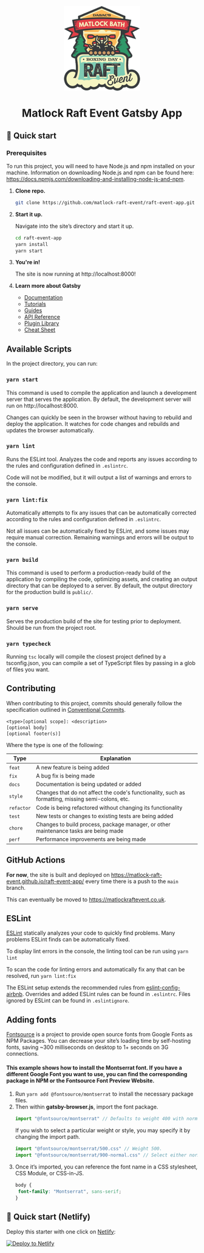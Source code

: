 <p align="center">
<img alt="Gatsby" src="src/images/logo.png" width="200" />
</p>
<h1 align="center">
   Matlock Raft Event Gatsby App
</h1>

## 🚀 Quick start

### Prerequisites

To run this project, you will need to have Node.js and npm installed on your machine. Information on downloading Node.js
and npm can be found here: https://docs.npmjs.com/downloading-and-installing-node-js-and-npm.

1. **Clone repo.**

   ```sh
   git clone https://github.com/matlock-raft-event/raft-event-app.git
   ```

2. **Start it up.**

   Navigate into the site’s directory and start it up.
   ```sh
   cd raft-event-app
   yarn install
   yarn start
   ```

3. **You're in!**

   The site is now running at http://localhost:8000!


4. **Learn more about Gatsby**

    - [Documentation](https://www.gatsbyjs.com/docs/?utm_source=starter&utm_medium=readme&utm_campaign=minimal-starter-ts)
    - [Tutorials](https://www.gatsbyjs.com/tutorial/?utm_source=starter&utm_medium=readme&utm_campaign=minimal-starter-ts)
    - [Guides](https://www.gatsbyjs.com/tutorial/?utm_source=starter&utm_medium=readme&utm_campaign=minimal-starter-ts)
    - [API Reference](https://www.gatsbyjs.com/docs/api-reference/?utm_source=starter&utm_medium=readme&utm_campaign=minimal-starter-ts)
    - [Plugin Library](https://www.gatsbyjs.com/plugins?utm_source=starter&utm_medium=readme&utm_campaign=minimal-starter-ts)
    - [Cheat Sheet](https://www.gatsbyjs.com/docs/cheat-sheet/?utm_source=starter&utm_medium=readme&utm_campaign=minimal-starter-ts)

## Available Scripts

In the project directory, you can run:

### `yarn start`

This command is used to compile the application and launch a development server that serves the application. By
default, the development server will run on http://localhost:8000.

Changes can quickly be seen in the browser without having to rebuild and deploy the application. It watches for code
changes and rebuilds and updates the browser automatically.

### `yarn lint`

Runs the ESLint tool. Analyzes the code and reports any issues according to the rules and configuration defined
in `.eslintrc`.

Code will not be modified, but it will output a list of warnings and errors to the console.

### `yarn lint:fix`

Automatically attempts to fix any issues that can be automatically corrected according to the rules and configuration
defined in `.eslintrc`.

Not all issues can be automatically fixed by ESLint, and some issues may require manual correction. Remaining warnings
and errors will be output to the console.

### `yarn build`

This command is used to perform a production-ready build of the application by compiling the code, optimizing assets,
and creating an output directory that can be deployed to a server. By default, the output directory for the production
build is `public/`.

### `yarn serve`

Serves the production build of the site for testing prior to deployment. Should be run from the project root.

### `yarn typecheck`

Running `tsc` locally will compile the closest project defined by a tsconfig.json, you can compile a set of TypeScript
files by passing in a glob of files you want.

## Contributing

When contributing to this project, commits should generally follow the specification outlined
in [Conventional Commits](https://www.conventionalcommits.org/en/v1.0.0/#summary).

```text
<type>[optional scope]: <description>
[optional body]
[optional footer(s)]
```

Where the type is one of the following:

| Type       | Explanation                                                                                        |
|------------|----------------------------------------------------------------------------------------------------|
| `feat`     | A new feature is being added                                                                       |
| `fix`      | A bug fix is being made                                                                            |
| `docs`     | Documentation is being updated or added                                                            |
| `style`    | Changes that do not affect the code's functionality, such as formatting, missing semi-colons, etc. |
| `refactor` | Code is being refactored without changing its functionality                                        |
| `test`     | New tests or changes to existing tests are being added                                             |
| `chore`    | Changes to build process, package manager, or other maintenance tasks are being made               |
| `perf`     | Performance improvements are being made                                                            |

## GitHub Actions

**For now**, the site is built and deployed on https://matlock-raft-event.github.io/raft-event-app/ every time there is a push to
the `main` branch.

This can eventually be moved to https://matlockraftevent.co.uk.

## ESLint

[ESLint](https://eslint.org) statically analyzes your code to quickly find problems. Many problems ESLint finds can be
automatically fixed.

To display lint errors in the console, the linting tool can be run using `yarn lint`

To scan the code for linting errors and automatically fix any that can be resolved, run `yarn lint:fix`

The ESLint setup extends the recommended rules
from [eslint-config-airbnb](https://www.npmjs.com/package/eslint-config-airbnb). Overrides and added
ESLint rules can be found in `.eslintrc`.
Files ignored by ESLint can be found in `.eslintignore`.

## Adding fonts

[Fontsource](https://fontsource.org/fonts) is a project to provide open source fonts from Google Fonts as NPM Packages.
You can decrease your site’s loading time by self-hosting fonts, saving ~300 milliseconds on desktop to 1+ seconds on 3G
connections.

#### This example shows how to install the Montserrat font. If you have a different Google Font you want to use, you can find the corresponding package in NPM or the Fontsource Font Preview Website.

1. Run `yarn add @fontsource/montserrat` to install the necessary package files.
2. Then within **gatsby-browser.js**, import the font package.
   ```js
   import "@fontsource/montserrat" // Defaults to weight 400 with normal variant.
   ```
   If you wish to select a particular weight or style, you may specify it by changing the import path.
   ```js
   import "@fontsource/montserrat/500.css" // Weight 500.
   import "@fontsource/montserrat/900-normal.css" // Select either normal or italic.
   ```
3. Once it’s imported, you can reference the font name in a CSS stylesheet, CSS Module, or CSS-in-JS.
   ```css
   body {
    font-family: "Montserrat", sans-serif;
   }
   ```

## 🚀 Quick start (Netlify)

Deploy this starter with one click on [Netlify](https://app.netlify.com/signup):

[<img src="https://www.netlify.com/img/deploy/button.svg" alt="Deploy to Netlify" />](https://app.netlify.com/start/deploy?repository=https://github.com/gatsbyjs/gatsby-starter-minimal-ts)

